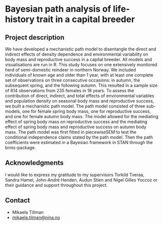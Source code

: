 # Bayesian path analysis of life-history trait in a capital breeder

## Project description
We have developed a mechanistic path model to disentangle the direct and indirect effects of density dependence and environmental variability on body mass and reproductive success in a capital breeder. All models and visualisations are run in R.
This study focuses on one extensively monitored herd of semi-domestic reindeer in northern Norway. We included individuals of known age and older than 1 year, with at least one complete set of observations on three consecutive occasions: in autumn, the subsequent spring, and the following autumn. This resulted in a sample size of 814 observations from 235 females in 18 years.
To assess the contribution of direct, indirect, and total effects of environmental variables and population density on seasonal body mass and reproductive success, we built a mechanistic path model. The path model consisted of three sub-models, one for female spring body mass, one for reproductive success, and one for female autumn body mass. The model allowed for the mediating effect of spring body mass on reproductive success and the mediating effect of spring body mass and reproductive success on autumn body mass.
The path model was first fitted in piecewiseSEM to test the conditional independence claims stated by the path model. Then the path coefficients were estimated in a Bayesian framework in STAN through the brms-package.


## Acknowledgments
I would like to express my gratitude to my supervisors Torkild Tveraa, Sandra Hamel, John-André Henden, Audun Stien and Nigel Gilles Yoccoz or their guidance and support throughout this project.

## Contact
* Mikaela Tillman
* mikaela.tilman@nina.no


